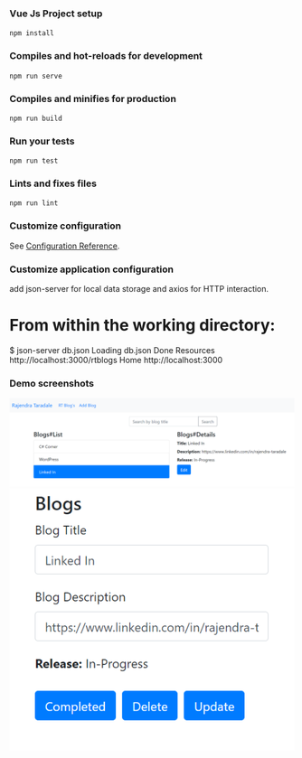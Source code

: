 ### Vue Js Project setup
```
npm install
```

### Compiles and hot-reloads for development
```
npm run serve
```
### Compiles and minifies for production
```
npm run build
```
### Run your tests
```
npm run test
```
### Lints and fixes files
```
npm run lint
```
### Customize configuration
See [Configuration Reference](https://cli.vuejs.org/config/).

### Customize application configuration
add json-server for local data storage and axios for HTTP interaction.

# From within the working directory:
$ json-server db.json
  Loading db.json
  Done
  Resources
  http://localhost:3000/rtblogs
  Home
  http://localhost:3000
  
### Demo screenshots
![Screenshot](https://github.com/RajendraTaradale/vuejsatoz/blob/main/RTBlogDemo/RTDemo-1.PNG)
![Screenshot](https://github.com/RajendraTaradale/vuejsatoz/blob/main/RTBlogDemo/RTDemo-2.PNG)
